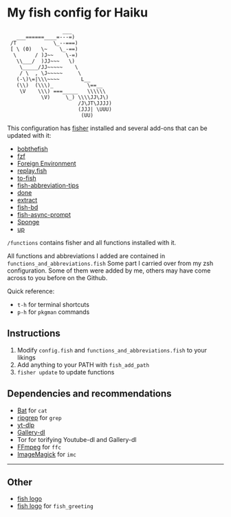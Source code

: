 # My fish config for Haiku

```
                  ___
   ___======____=---=)
 /T            \_--===)
 [ \ (0)   \~    \_-==)
  \      / )J~~    \-=)
   \\___/  )JJ~~~   \)
    \_____/JJ~~~~~    \
    / \  , \J~~~~~     \
   (-\)\=|\\\~~~~       L__
   (\\)  (\\\)_           \==__
    \V    \\\) ===_____   \\\\\\
           \V)     \_) \\\\JJ\J\)
                       /J\JT\JJJJ)
                       (JJJ| \UUU)
                        (UU)
```

This configuration has [fisher](https://github.com/jorgebucaran/fisher) installed and several add-ons that can be updated with it:
- [bobthefish](https://github.com/oh-my-fish/theme-bobthefish)
- [fzf](https://github.com/jethrokuan/fzf)
- [Foreign Environment](https://github.com/oh-my-fish/plugin-foreign-env)
- [replay.fish](https://github.com/jorgebucaran/replay.fish)
- [to-fish](https://github.com/joehillen/to-fish)
- [fish-abbreviation-tips](https://github.com/gazorby/fish-abbreviation-tips)
- [done](https://github.com/franciscolourenco/done)
- [extract](https://github.com/oh-my-fish/plugin-extract)
- [fish-bd](https://github.com/0rax/fish-bd)
- [fish-async-prompt](https://github.com/acomagu/fish-async-prompt)
- [Sponge](https://github.com/meaningful-ooo/sponge)
- [up](https://github.com/shannonmoeller/up)

`/functions` contains fisher and all functions installed with it.

All functions and abbreviations I added are contained in `functions_and_abbreviations.fish`
Some part I carried over from my zsh configuration. Some of them were added by me, others may have come across to you before on the Github.

Quick reference:
- `t-h` for terminal shortcuts
- `p-h` for `pkgman` commands

## Instructions
1. Modify `config.fish` and `functions_and_abbreviations.fish` to your likings
2. Add anything to your PATH with `fish_add_path`
3. `fisher update` to update functions

## Dependencies and recommendations
- [Bat](https://github.com/sharkdp/bat) for `cat`
- [ripgrep](https://github.com/BurntSushi/ripgrep) for `grep`
- [yt-dlp](https://github.com/yt-dlp/yt-dlp)
- [Gallery-dl](https://github.com/mikf/gallery-dl)
- Tor for torifying Youtube-dl and Gallery-dl
- [FFmpeg](https://ffmpeg.org) for `ffc`
- [ImageMagick](https://imagemagick.org) for `imc`

* * *
## Other
- [fish logo](https://github.com/fish-shell/fish-shell/issues/114)
- [fish logo](https://github.com/laughedelic/fish_logo) for `fish_greeting`
